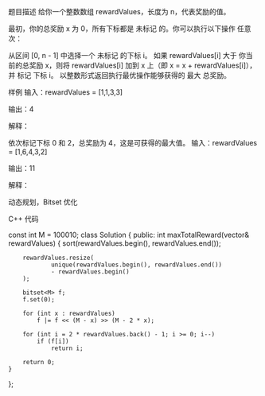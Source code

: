 题目描述
给你一个整数数组 rewardValues，长度为 n，代表奖励的值。

最初，你的总奖励 x 为 0，所有下标都是 未标记 的。你可以执行以下操作 任意次：

从区间 [0, n - 1] 中选择一个 未标记 的下标 i。
如果 rewardValues[i] 大于 你当前的总奖励 x，则将 rewardValues[i] 加到 x 上（即 x = x + rewardValues[i]），并 标记 下标 i。
以整数形式返回执行最优操作能够获得的 最大 总奖励。

样例
输入：rewardValues = [1,1,3,3]

输出：4

解释：

依次标记下标 0 和 2，总奖励为 4，这是可获得的最大值。
输入：rewardValues = [1,6,4,3,2]

输出：11

解释：

动态规划，Bitset 优化




C++ 代码



const int M = 100010;
class Solution {
public:
    int maxTotalReward(vector<int>& rewardValues) {
        sort(rewardValues.begin(), rewardValues.end());

        rewardValues.resize(
                unique(rewardValues.begin(), rewardValues.end())
                - rewardValues.begin()
        );

        bitset<M> f;
        f.set(0);

        for (int x : rewardValues)
            f |= f << (M - x) >> (M - 2 * x);

        for (int i = 2 * rewardValues.back() - 1; i >= 0; i--)
            if (f[i])
                return i;

        return 0;
    }
};